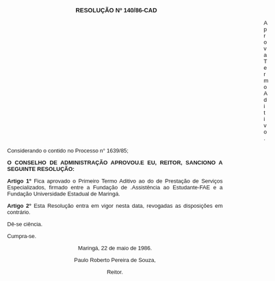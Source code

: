 <BODY>
<DIR>
<DIR>
<DIR>
<DIR>

<B><FONT FACE="Arial"><P ALIGN="JUSTIFY">RESOLU&Ccedil;&Atilde;O Nº 140/86-CAD</P>
</B></FONT><FONT SIZE=2><DIR>
<DIR>
<DIR>
<DIR>
<DIR>
<DIR>
<DIR>
<DIR>
<DIR>
<DIR>
<DIR>

</FONT><FONT FACE="Arial"><P ALIGN="JUSTIFY">Aprova Termo Aditivo.</P>
<P ALIGN="JUSTIFY"></P></DIR>
</DIR>
</DIR>
</DIR>
</DIR>
</DIR>
</DIR>
</DIR>
</DIR>
</DIR>
</DIR>
</DIR>
</DIR>
</DIR>
</DIR>

<P ALIGN="JUSTIFY">Considerando o contido no Processo n° 1639/85;</P>
<P ALIGN="JUSTIFY"></P>
<B><P ALIGN="JUSTIFY">O CONSELHO DE ADMINISTRA&Ccedil;&Atilde;O APROVOU.E EU, REITOR, SANCIONO A SEGUINTE RESOLU&Ccedil;&Atilde;O:</P>
</B><P ALIGN="JUSTIFY"></P>
<B><P ALIGN="JUSTIFY">Artigo 1º</B>  Fica aprovado o Primeiro Termo Aditivo ao do de Presta&ccedil;&atilde;o de Servi&ccedil;os Especializados, firmado entre a Funda&ccedil;&atilde;o de .Assist&ecirc;ncia ao Estudante-FAE e a Funda&ccedil;&atilde;o Universidade Estadual de Maring&aacute;.</P>
<B><P ALIGN="JUSTIFY">Artigo 2°</B>  Esta Resolu&ccedil;&atilde;o entra em vigor nesta data, revogadas as disposi&ccedil;&otilde;es em contr&aacute;rio.</P>
<P ALIGN="JUSTIFY">D&ecirc;-se ci&ecirc;ncia.</P>
<P ALIGN="JUSTIFY">Cumpra-se.</P>
<P ALIGN="CENTER">Maring&aacute;, 22 de maio de 1986.</P>
<P ALIGN="CENTER"></P>
<P ALIGN="CENTER">Paulo Roberto Pereira de Souza,</P>
<P ALIGN="CENTER">Reitor.</P></FONT></BODY>
